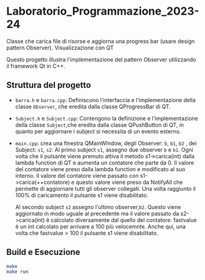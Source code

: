 # Laboratorio_Programmazione_2023-24
 
Classe che carica file di risorse e aggiorna una progress bar (usare design pattern Observer). 
Visualizzazione con QT


Questo progetto illustra l'implementazione del pattern Observer utilizzando il framework Qt in C++. 

## Struttura del progetto

- `barra.h` e `barra.cpp`: Definiscono l'interfaccia e l'implementazione della classe `Observer`, che eredita dalla classe QProgressBar di QT.

- `Subject.h` e `Subject.cpp`: Contengono la definizione e l'implementazione della classe `Subject`,che eredita dalla classe QPushButton di QT, in quanto per aggiornare i subject si necessita di un evento esterno.

- `main.cpp`: crea una finestra QMainWIndow, degli Observer: `b`, `b1`, `b2` , dei Subject: `s1`, `s2`.
    Al primo subject `s1`, assegno due observer `b` e `b1`. Ogni volta che il pulsante viene premuto attiva il metodo s1->carica(int) dalla lambda function di QT e aumenta un contatore che parte da 0. Il valore del contatore viene preso dalla lambda function e modificato al suo interno.
    Il valore del contatore viene passato con s1->carica(++contatore) e questo valore viene preso da NotifyAll che permette di aggiornare tutti gli observer collegati.
    Una volta raggiunto il 100% di caricamento il pulsante s1 viene disabilitato.


    Al secondo subject `s2` assegno l'ultimo observer,`b2`. Questo viene aggiornato in modo uguale al precedente ma il valore passato da s2->carica(int) è calcolato diversamente dal quello del contatore. 
    fastvalue è un int calcolato per arrivare a 100 più velocemnte.
    Anche qui, una volta che fastvalue > 100 il pulsante s1 viene disabilitato.
    



## Build e Esecuzione

```bash
make
make run
```